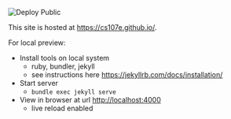 ![Deploy Public](https://github.com/cs107e/staff/workflows/Deploy%20Public/badge.svg)

This site is hosted at <https://cs107e.github.io/>.

For local preview:

- Install tools on local system
   - ruby, bundler, jekyll 
   - see instructions here <https://jekyllrb.com/docs/installation/>
- Start server
    + `bundle exec jekyll serve`
- View in browser at url <http://localhost:4000>
    + live reload enabled

